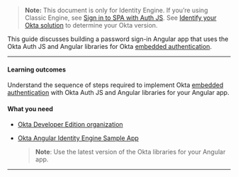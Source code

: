 > **Note:** This document is only for Identity Engine. If you’re using Classic Engine, see [Sign in to SPA with Auth JS](/docs/guides/archive-sign-in-to-spa-authjs/react/main/). See [Identify your Okta solution](https://help.okta.com/okta_help.htm?type=oie&id=ext-oie-version) to determine your Okta version.

This guide discusses building a password sign-in Angular app that uses the Okta Auth JS and Angular libraries for Okta [embedded authentication](/docs/concepts/redirect-vs-embedded/#embedded-authentication).

---

#### Learning outcomes

Understand the sequence of steps required to implement Okta [embedded authentication](/docs/concepts/redirect-vs-embedded/#embedded-authentication) with Okta Auth JS and Angular libraries for your Angular app.

#### What you need

* [Okta Developer Edition organization](/signup)
* [Okta Angular Identity Engine Sample App](https://github.com/okta-samples/okta-angular-oie-sample-quickstart)

    > **Note**: Use the latest version of the Okta libraries for your Angular app.

---

